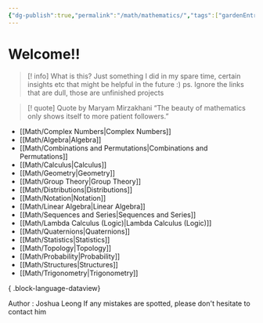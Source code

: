 ```yaml
---
{"dg-publish":true,"permalink":"/math/mathematics/","tags":["gardenEntry"],"dgShowLocalGraph":true,"dgEnableSearch":true,"dgShowToc":true}
---
```


# Welcome!!

> [! info] What is this?
> Just something I did in my spare time, certain insights etc that might be helpful in the future :)  ps. Ignore the links that are dull, those are unfinished projects

> [! quote] Quote by Maryam Mirzakhani
> “The beauty of mathematics only shows itself to more patient followers.” 

- [[Math/Complex Numbers\|Complex Numbers]]
- [[Math/Algebra\|Algebra]]
- [[Math/Combinations and Permutations\|Combinations and Permutations]]
- [[Math/Calculus\|Calculus]]
- [[Math/Geometry\|Geometry]]
- [[Math/Group Theory\|Group Theory]]
- [[Math/Distributions\|Distributions]]
- [[Math/Notation\|Notation]]
- [[Math/Linear Algebra\|Linear Algebra]]
- [[Math/Sequences and Series\|Sequences and Series]]
- [[Math/Lambda Calculus (Logic)\|Lambda Calculus (Logic)]]
- [[Math/Quaternions\|Quaternions]]
- [[Math/Statistics\|Statistics]]
- [[Math/Topology\|Topology]]
- [[Math/Probability\|Probability]]
- [[Math/Structures\|Structures]]
- [[Math/Trigonometry\|Trigonometry]]

{ .block-language-dataview}

Author : Joshua Leong
If any mistakes are spotted, please don't hesitate to contact him